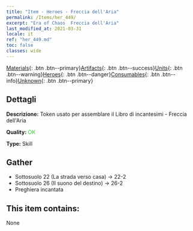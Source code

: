 ```yaml
---
title: "Item - Heroes - Freccia dell'Aria"
permalink: /Items/her_449/
excerpt: "Era of Chaos  Freccia dell'Aria"
last_modified_at: 2021-03-31
locale: it
ref: "her_449.md"
toc: false
classes: wide
---
```

 [Materials](/it/Items/){: .btn .btn--primary}[Artifacts](/it/Items/Artifacts/){: .btn .btn--success}[Units](/it/Items/Units/){: .btn .btn--warning}[Heroes](/it/Items/Heroes/){: .btn .btn--danger}[Consumables](/it/Items/Consumables/){: .btn .btn--info}[Unknown](/it/Items/Unknown/){: .btn .btn--primary}

## Dettagli
 **Descrizione:** Token usato per assemblare il Libro di incantesimi - Freccia dell'Aria

 **Quality:** <span style="color: #32CD32">OK</span>

 **Type:** Skill

## Gather

*    Sottosuolo 22 (La strada verso casa) -> 22-2 
*    Sottosuolo 26 (Il suono del destino) -> 26-2 
*    Preghiera incantata 

## This item contains:

  None

